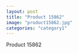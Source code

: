 ```yaml
---
layout: post
title: "Product 15862"
image: "product15862.jpg"
categories: "category1"
---
```

Product 15862
